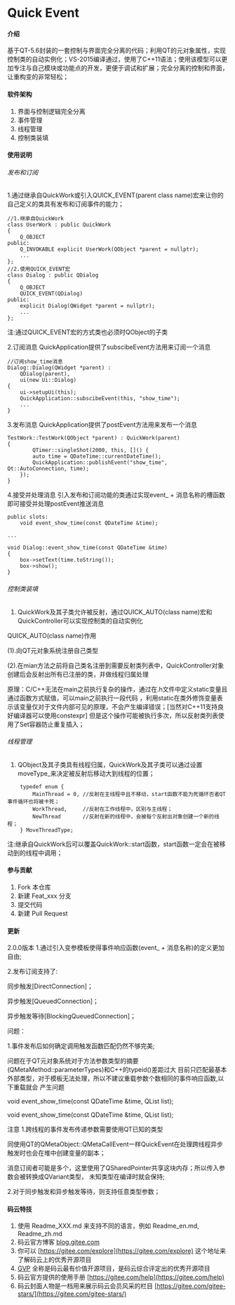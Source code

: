 # Quick Event

#### 介绍
基于QT-5.6封装的一套控制与界面完全分离的代码；利用QT的元对象属性，实现控制类的自动实例化；VS-2015编译通过，使用了C++11语法；使用该模型可以更加专注与自己模块或功能点的开发，更便于调试和扩展；完全分离的控制和界面，让重构变的非常轻松；

#### 软件架构
1.  界面与控制逻辑完全分离
2.  事件管理
3.  线程管理
4.  控制类装填


#### 使用说明

######  发布和订阅
1.通过继承自QuickWork或引入QUICK_EVENT(parent class name)宏来让你的自己定义的类具有发布和订阅事件的能力；

```
//1.继承自QuickWork
class UserWork : public QuickWork
{
    Q_OBJECT
public:
    Q_INVOKABLE explicit UserWork(QObject *parent = nullptr);
    ...
};
//2.使用QUICK_EVENT宏
class Dialog : public QDialog
{
    Q_OBJECT
    QUICK_EVENT(QDialog)
public:
    explicit Dialog(QWidget *parent = nullptr);
    ...
};
```
注:通过QUICK_EVENT宏的方式类也必须时QObject的子类

2.订阅消息
QuickApplication提供了subscibeEvent方法用来订阅一个消息

```
//订阅show_time消息
Dialog::Dialog(QWidget *parent) :
    QDialog(parent),
    ui(new Ui::Dialog)
{
    ui->setupUi(this);
    QuickApplication::subscibeEvent(this, "show_time");
    ...
}
```

3.发布消息
QuickApplication提供了postEvent方法用来发布一个消息

```
TestWork::TestWork(QObject *parent) : QuickWork(parent)
{
        QTimer::singleShot(2000, this, []() {
        auto time = QDateTime::currentDateTime();
        QuickApplication::publishEvent("show_time", Qt::AutoConnection, time);
    });
}
```
4.接受并处理消息
引入发布和订阅功能的类通过实现event_ + 消息名称的槽函数即可接受并处理postEvent推送消息

```
public slots:
    void event_show_time(const QDateTime &time);

...

void Dialog::event_show_time(const QDateTime &time)
{
    box->setText(time.toString());
    box->show();
}

```
######  控制类装填
1. QuickWork及其子类允许被反射，通过QUICK_AUTO(class name)宏和QuickController可以实现控制类的自动实例化

QUICK_AUTO(class name)作用

(1).向QT元对象系统注册自己类型

(2).在mian方法之前将自己类名注册到需要反射类列表中，QuickController对象创建后会反射出所有已注册的类，并做线程归属处理

原理：C/C++无法在main之前执行复杂的操作，通过在.h文件中定义static变量且通过函数方式赋值，可以main之前执行一段代码
，利用static在类外修饰变量表示该变量仅对于文件内部可见的原理，不会产生编译错误；[当然对C++11支持良好编译器可以使用constexpr]
但是这个操作可能被执行多次，所以反射类列表使用了Set容器防止重复插入；

######  线程管理
1. QObject及其子类具有线程归属，QuickWork及其子类可以通过设置moveType_来决定被反射后移动大到线程的位置；

```
    typedef enum {
        MainThread = 0, //反射在主线程中且不移动，start函数不能为死循环否者QT事件循环也将被卡死；
        WorkThread,     //反射在工作线程中，区别与主线程；
        NewThread       //反射在新的线程中，会被每个反射出对象创建一个新的线程；
    } MoveThreadType;
```
注:继承自QuickWork后可以覆盖QuickWork::start函数，start函数一定会在被移动到的线程中调用；

#### 参与贡献

1.  Fork 本仓库
2.  新建 Feat_xxx 分支
3.  提交代码
4.  新建 Pull Request

####  更新
2.0.0版本
1.通过引入变参模板使得事件响应函数(event_ + 消息名称)的定义更加自由;

2.发布订阅支持了:

同步触发[DirectConnection]；

异步触发[QueuedConnection]；

异步触发等待[BlockingQueuedConnection]；

问题：

1.事件发布后如何确定调用触发函数匹配仍然不够完美;

问题在于QT元对象系统对于方法参数类型的摘要(QMetaMethod::parameterTypes)和C++的typeid()差距过大
目前只匹配最基本外部类型，对于模板无法处理，所以不建议重载参数个数相同的事件响应函数,以下重载就会
产生问题

void event_show_time(const QDateTime &time, QList<int> list);

void event_show_time(const QDateTime &time, QList<QString> list);

注意
1.跨线程的事件发布传递参数需要使用QT已知的类型

同使用QT的QMetaObject::QMetaCallEvent一样QuickEvent在处理跨线程异步触发时也会在堆中创建变量的副本；

消息订阅者可能是多个，这里使用了QSharedPointer<QVariant>共享这块内存；所以传入参数会被转换成QVariant类型，
未知类型在编译时就会保持;

2.对于同步触发和异步触发等待，则支持任意类型参数；

#### 码云特技

1.  使用 Readme\_XXX.md 来支持不同的语言，例如 Readme\_en.md, Readme\_zh.md
2.  码云官方博客 [blog.gitee.com](https://blog.gitee.com)
3.  你可以 [https://gitee.com/explore](https://gitee.com/explore) 这个地址来了解码云上的优秀开源项目
4.  [GVP](https://gitee.com/gvp) 全称是码云最有价值开源项目，是码云综合评定出的优秀开源项目
5.  码云官方提供的使用手册 [https://gitee.com/help](https://gitee.com/help)
6.  码云封面人物是一档用来展示码云会员风采的栏目 [https://gitee.com/gitee-stars/](https://gitee.com/gitee-stars/)
